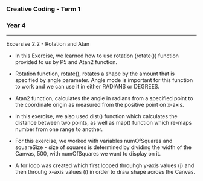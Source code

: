 ### Creative Coding - Term 1
### Year 4
---
Excersise 2.2 - Rotation and Atan

 - In this Exercise, we learned how to use rotation (rotate()) function provided to us by P5 and Atan2 function.

 - Rotation function, rotate(), rotates a shape by the amount that is specified by angle parameter. Angle mode is important for this function to work and we can use it in either RADIANS or DEGREES.

 - Atan2 function, calculates the angle in radians from a specified point to the coordinate origin as measured from the positive point on x-axis.

 - In this exercise, we also used dist() function which calculates the distance between two points, as well as map() function which re-maps number from one range to another.

 - For this exercise, we worked with variables numOfSquares and squareSize - size of squares is determined by dividing the width of the Canvas, 500, with numOfSquares we want to display on it.

 - A for loop was created which first looped throuhgh y-axis values (j) and then throuhg x-axis values (i) in order to draw shape across the Canvas.

```

